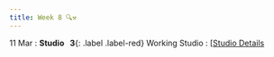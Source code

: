 ```yaml
---
title: Week 8 🔍⚒️ 
---
```


11 Mar
: **Studio &nbsp; 3**{: .label .label-red} Working Studio
  : [[Studio Details](https://xiaoganghe.github.io/InVEST-Cities-in-Nature/studio/studio-3)
